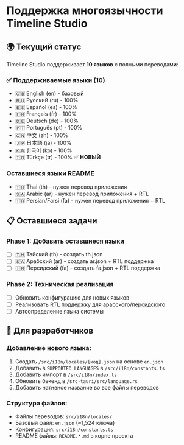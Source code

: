 # Поддержка многоязычности Timeline Studio

## 🌍 Текущий статус

Timeline Studio поддерживает **10 языков** с полными переводами:

### ✅ Поддерживаемые языки (10)
- 🇬🇧 English (en) - базовый
- 🇷🇺 Русский (ru) - 100%
- 🇪🇸 Español (es) - 100%
- 🇫🇷 Français (fr) - 100%
- 🇩🇪 Deutsch (de) - 100%
- 🇵🇹 Português (pt) - 100%
- 🇨🇳 中文 (zh) - 100%
- 🇯🇵 日本語 (ja) - 100%
- 🇰🇷 한국어 (ko) - 100%
- 🇹🇷 Türkçe (tr) - 100% ✅ **НОВЫЙ**

### Оставшиеся языки README
- 🇹🇭 Thai (th) - нужен перевод приложения
- 🇸🇦 Arabic (ar) - нужен перевод приложения + RTL
- 🇮🇷 Persian/Farsi (fa) - нужен перевод приложения + RTL

## 📋 Оставшиеся задачи

### Phase 1: Добавить оставшиеся языки
- [ ] 🇹🇭 Тайский (th) - создать th.json
- [ ] 🇸🇦 Арабский (ar) - создать ar.json + RTL поддержка
- [ ] 🇮🇷 Персидский (fa) - создать fa.json + RTL поддержка

### Phase 2: Техническая реализация
- [ ] Обновить конфигурацию для новых языков
- [ ] Реализовать RTL поддержку для арабского/персидского
- [ ] Автоопределение языка системы

## 🔧 Для разработчиков

### Добавление нового языка:
1. Создать `/src/i18n/locales/[код].json` на основе `en.json`
2. Добавить в `SUPPORTED_LANGUAGES` в `/src/i18n/constants.ts`
3. Добавить импорт в `/src/i18n/index.ts`
4. Обновить бэкенд в `/src-tauri/src/language.rs`
5. Добавить нативное название во все файлы переводов

### Структура файлов:
- Файлы переводов: `src/i18n/locales/`
- Базовый файл: `en.json` (~1,524 ключа)
- Конфигурация: `src/i18n/constants.ts`
- README файлы: `README.*.md` в корне проекта
